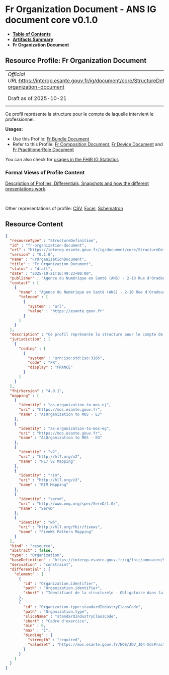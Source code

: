 # Fr Organization Document - ANS IG document core v0.1.0

* [**Table of Contents**](toc.md)
* [**Artifacts Summary**](artifacts.md)
* **Fr Organization Document**

## Resource Profile: Fr Organization Document 

| | |
| :--- | :--- |
| *Official URL*:https://interop.esante.gouv.fr/ig/document/core/StructureDefinition/fr-organization-document | *Version*:0.1.0 |
| Draft as of 2025-10-21 | *Computable Name*:FrOrganizationDocument |

 
Ce profil représente la structure pour le compte de laquelle intervient le professionnel. 

**Usages:**

* Use this Profile: [Fr Bundle Document](StructureDefinition-fr-bundle-document.md)
* Refer to this Profile: [Fr Composition Document](StructureDefinition-fr-composition-document.md), [Fr Device Document](StructureDefinition-fr-device-auteur-document.md) and [Fr PractitionerRole Document](StructureDefinition-fr-practitionerRole-document.md)

You can also check for [usages in the FHIR IG Statistics](https://packages2.fhir.org/xig/ans.document.fr.core|current/StructureDefinition/fr-organization-document)

### Formal Views of Profile Content

 [Description of Profiles, Differentials, Snapshots and how the different presentations work](http://build.fhir.org/ig/FHIR/ig-guidance/readingIgs.html#structure-definitions). 

 

Other representations of profile: [CSV](StructureDefinition-fr-organization-document.csv), [Excel](StructureDefinition-fr-organization-document.xlsx), [Schematron](StructureDefinition-fr-organization-document.sch) 



## Resource Content

```json
{
  "resourceType" : "StructureDefinition",
  "id" : "fr-organization-document",
  "url" : "https://interop.esante.gouv.fr/ig/document/core/StructureDefinition/fr-organization-document",
  "version" : "0.1.0",
  "name" : "FrOrganizationDocument",
  "title" : "Fr Organization Document",
  "status" : "draft",
  "date" : "2025-10-21T16:49:23+00:00",
  "publisher" : "Agence du Numérique en Santé (ANS) - 2-10 Rue d'Oradour-sur-Glane, 75015 Paris",
  "contact" : [
    {
      "name" : "Agence du Numérique en Santé (ANS) - 2-10 Rue d'Oradour-sur-Glane, 75015 Paris",
      "telecom" : [
        {
          "system" : "url",
          "value" : "https://esante.gouv.fr"
        }
      ]
    }
  ],
  "description" : "Ce profil représente la structure pour le compte de laquelle intervient le professionnel.",
  "jurisdiction" : [
    {
      "coding" : [
        {
          "system" : "urn:iso:std:iso:3166",
          "code" : "FR",
          "display" : "FRANCE"
        }
      ]
    }
  ],
  "fhirVersion" : "4.0.1",
  "mapping" : [
    {
      "identity" : "as-organization-to-mos-ej",
      "uri" : "https://mos.esante.gouv.fr",
      "name" : "AsOrganization to MOS - EJ"
    },
    {
      "identity" : "as-organization-to-mos-eg",
      "uri" : "https://mos.esante.gouv.fr",
      "name" : "AsOrganization to MOS - EG"
    },
    {
      "identity" : "v2",
      "uri" : "http://hl7.org/v2",
      "name" : "HL7 v2 Mapping"
    },
    {
      "identity" : "rim",
      "uri" : "http://hl7.org/v3",
      "name" : "RIM Mapping"
    },
    {
      "identity" : "servd",
      "uri" : "http://www.omg.org/spec/ServD/1.0/",
      "name" : "ServD"
    },
    {
      "identity" : "w5",
      "uri" : "http://hl7.org/fhir/fivews",
      "name" : "FiveWs Pattern Mapping"
    }
  ],
  "kind" : "resource",
  "abstract" : false,
  "type" : "Organization",
  "baseDefinition" : "https://interop.esante.gouv.fr/ig/fhir/annuaire/StructureDefinition/as-organization",
  "derivation" : "constraint",
  "differential" : {
    "element" : [
      {
        "id" : "Organization.identifier",
        "path" : "Organization.identifier",
        "short" : "Identifiant de la structure\n - Obligatoire dans la structure chargée de la conservation du document(Composition.custodian 1..1)"
      },
      {
        "id" : "Organization.type:standardIndustryClassCode",
        "path" : "Organization.type",
        "sliceName" : "standardIndustryClassCode",
        "short" : "Cadre d'exercice",
        "min" : 0,
        "max" : "1",
        "binding" : {
          "strength" : "required",
          "valueSet" : "https://mos.esante.gouv.fr/NOS/JDV_J04-XdsPracticeSettingCode-CISIS/FHIR/JDV-J04-XdsPracticeSettingCode-CISIS"
        }
      }
    ]
  }
}

```
